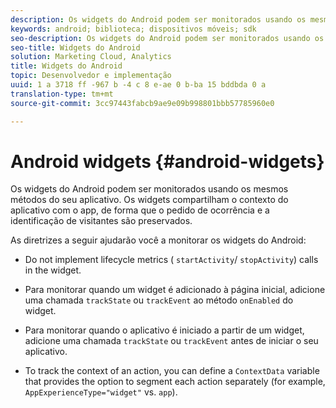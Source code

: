 ```yaml
---
description: Os widgets do Android podem ser monitorados usando os mesmos métodos do seu aplicativo. Os widgets compartilham o contexto do aplicativo com o app, de forma que o pedido de ocorrência e a identificação de visitantes são preservados.
keywords: android; biblioteca; dispositivos móveis; sdk
seo-description: Os widgets do Android podem ser monitorados usando os mesmos métodos do seu aplicativo. Os widgets compartilham o contexto do aplicativo com o app, de forma que o pedido de ocorrência e a identificação de visitantes são preservados.
seo-title: Widgets do Android
solution: Marketing Cloud, Analytics
title: Widgets do Android
topic: Desenvolvedor e implementação
uuid: 1 a 3718 ff -967 b -4 c 8 e-ae 0 b-ba 15 bddbda 0 a
translation-type: tm+mt
source-git-commit: 3cc97443fabcb9ae9e09b998801bbb57785960e0

---
```



# Android widgets {#android-widgets}

Os widgets do Android podem ser monitorados usando os mesmos métodos do seu aplicativo. Os widgets compartilham o contexto do aplicativo com o app, de forma que o pedido de ocorrência e a identificação de visitantes são preservados.

As diretrizes a seguir ajudarão você a monitorar os widgets do Android:

* Do not implement lifecycle metrics ( `startActivity`/ `stopActivity`) calls in the widget.

* Para monitorar quando um widget é adicionado à página inicial, adicione uma chamada `trackState` ou `trackEvent` ao método `onEnabled` do widget.

* Para monitorar quando o aplicativo é iniciado a partir de um widget, adicione uma chamada `trackState` ou `trackEvent` antes de iniciar o seu aplicativo.

* To track the context of an action, you can define a `ContextData` variable that provides the option to segment each action separately (for example, `AppExperienceType="widget"` vs. `app`).

